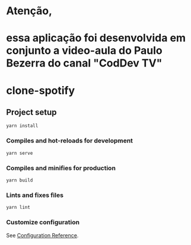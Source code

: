 # Atenção,
# essa aplicação foi desenvolvida em conjunto a video-aula do Paulo Bezerra do canal "CodDev TV"




# clone-spotify

## Project setup
```
yarn install
```

### Compiles and hot-reloads for development
```
yarn serve
```

### Compiles and minifies for production
```
yarn build
```

### Lints and fixes files
```
yarn lint
```

### Customize configuration
See [Configuration Reference](https://cli.vuejs.org/config/).
